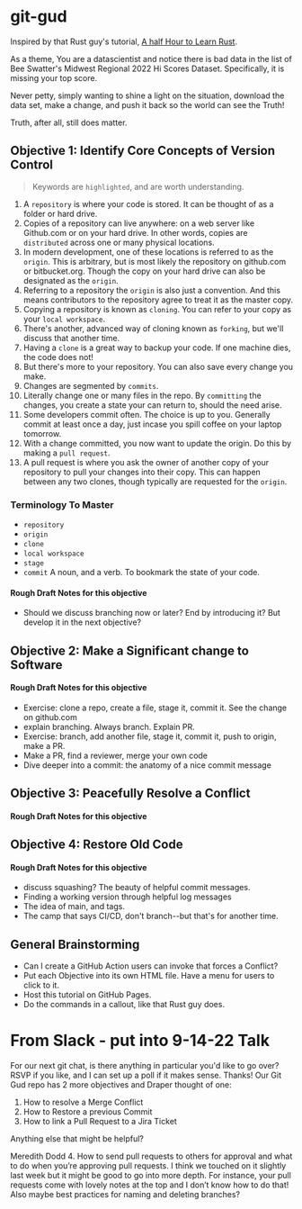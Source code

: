 # git-gud
Inspired by that Rust guy's tutorial, [A half Hour to Learn Rust](https://fasterthanli.me/articles/a-half-hour-to-learn-rust).

As a theme, You are a datascientist and notice there is bad data
in the list of Bee Swatter's Midwest Regional 2022 Hi Scores Dataset.
Specifically, it is missing your top score.

Never petty, simply wanting to shine a light on the situation, download
the data set, make a change, and push it back so the world can see the Truth!

Truth, after all, still does matter.

## Objective 1: Identify Core Concepts of Version Control

> Keywords are `highlighted`, and are worth understanding.

1. A `repository` is where your code is stored. It can be thought of as a folder or hard drive.
2. Copies of a repository can live anywhere: on a web server like Github.com or on your hard drive. In other words, copies are `distributed` across one or many physical locations.
3. In modern development, one of these locations is referred to as the `origin`. This is arbitrary, but is most likely the repository on github.com or bitbucket.org. Though the copy on your hard drive can also be designated as the `origin`.
4. Referring to a repository the `origin` is also just a convention.  And this means contributors to the repository agree to treat it as the master copy.
5. Copying a repository is known as `cloning`. You can refer to your copy as your `local workspace`.
6. There's another, advanced way of cloning known as `forking`, but we'll discuss that another time.
7. Having a `clone` is a great way to backup your code. If one machine dies, the code does not!
8. But there's more to your repository. You can also save every change you make.
9. Changes are segmented by `commits`.
10. Literally change one or many files in the repo.  By `committing` the changes, you create a state your can return to, should the need arise.
11. Some developers commit often. The choice is up to you. Generally commit at least once a day, just incase you spill coffee on your laptop tomorrow.
12. With a change committed, you now want to update the origin. Do this by making a `pull request`.
13. A pull request is where you ask the owner of another copy of your repository to pull your changes into their copy.  This can happen between any two clones, though typically are requested for the `origin`.

### Terminology To Master
 * `repository`
 * `origin`
 * `clone`
 * `local workspace`
 * `stage`
 * `commit` A noun, and a verb. To bookmark the state of your code.

#### Rough Draft Notes for this objective
* Should we discuss branching now or later? End by introducing it? But develop it in the next objective?

## Objective 2: Make a Significant change to Software
#### Rough Draft Notes for this objective
* Exercise: clone a repo, create a file, stage it, commit it. See the change on github.com
* explain branching. Always branch. Explain PR.
* Exercise: branch, add another file, stage it, commit it, push to origin, make a PR.
* Make a PR, find a reviewer, merge your own code
* Dive deeper into a commit: the anatomy of a nice commit message

## Objective 3: Peacefully Resolve a Conflict
#### Rough Draft Notes for this objective

## Objective 4: Restore Old Code
#### Rough Draft Notes for this objective
* discuss squashing? The beauty of helpful commit messages.
* Finding a working version through helpful log messages
* The idea of main, and tags.
* The camp that says CI/CD, don't branch--but that's for another time.
 

## General Brainstorming
 * Can I create a GitHub Action users can invoke that forces a Conflict?
 * Put each Objective into its own HTML file. Have a menu for users to click to it.
 * Host this tutorial on GitHub Pages.
 * Do the commands in a callout, like that Rust guy does.

# From Slack - put into 9-14-22 Talk
For our next git chat, is there anything in particular you'd like to go over?  RSVP if you like, and I can set up a poll if it makes sense.  Thanks!
Our Git Gud repo has 2 more objectives and Draper thought of one:
1. How to resolve a Merge Conflict
2. How to Restore a previous Commit
3. How to link a Pull Request to a Jira Ticket

Anything else that might be helpful?

Meredith Dodd
4.  How to send pull requests to others for approval and what to do when you’re approving pull requests. I think we touched on it slightly last week but it might be good to go into more depth. For instance, your pull requests come with lovely notes at the top and I don’t know how to do that!
Also maybe best practices for naming and deleting branches?
